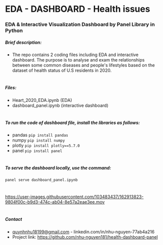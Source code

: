 # EDA - DASHBOARD - Health issues
### EDA & Interactive Visualization Dashboard by Panel Library in Python


##### Brief description: 
- The repo contains 2 coding files including EDA and interactive dashboard. The purpose is to analyse and exam the relationships between some common diseases and people's lifestyles based on the dataset of health status of U.S residents in 2020. 

# 

##### Files:
- Heart_2020_EDA.ipynb (EDA)
- dashboard_panel.ipynb (interactive dashboard)

# 

##### To run the code of dashboard file, install the libraries as follows: 
- pandas
`pip install pandas`
- numpy
`pip install numpy`
- plotly
`pip install plotly==5.7.0`
- panel
`pip install panel`
#


##### To serve the dashboard locally, use the command:
`panel serve dashboard_panel.ipynb`
# 

https://user-images.githubusercontent.com/103483437/162913823-9804f00c-b9d3-474c-ab04-8e57a2eae3ee.mov


# 
##### Contact
- quynhnhu18199@gmail.com - linkedin.com/in/nhu-nguyen-77ab4a216 
- Project link: https://github.com/nhu-nguyen181/health-dashboard-panel
